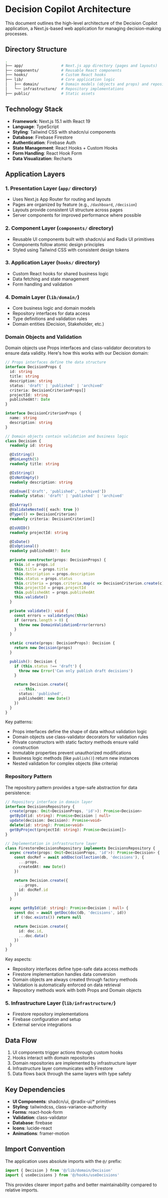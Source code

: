 # Decision Copilot Architecture

This document outlines the high-level architecture of the Decision Copilot application, a Next.js-based web application for managing decision-making processes.

## Directory Structure

```sh
.
├── app/                 # Next.js app directory (pages and layouts)
├── components/          # Reusable React components
├── hooks/               # Custom React hooks
├── lib/                 # Core application logic
│   ├── domain/          # Domain models (objects and props) and repository interfaces
│   └── infrastructure/  # Repository implementations
├── public/              # Static assets
```

## Technology Stack

- **Framework**: Next.js 15.1 with React 19
- **Language**: TypeScript
- **Styling**: Tailwind CSS with shadcn/ui components
- **Database**: Firebase Firestore
- **Authentication**: Firebase Auth
- **State Management**: React Hooks + Custom Hooks
- **Form Handling**: React Hook Form
- **Data Visualization**: Recharts

## Application Layers

### 1. Presentation Layer (`app/` directory)
- Uses Next.js App Router for routing and layouts
- Pages are organized by feature (e.g., `/dashboard`, `/decision`)
- Layouts provide consistent UI structure across pages
- Server components for improved performance where possible

### 2. Component Layer (`components/` directory)
- Reusable UI components built with shadcn/ui and Radix UI primitives
- Components follow atomic design principles
- Styled using Tailwind CSS with consistent design tokens

### 3. Application Layer (`hooks/` directory)
- Custom React hooks for shared business logic
- Data fetching and state management
- Form handling and validation

### 4. Domain Layer (`lib/domain/`)
- Core business logic and domain models
- Repository interfaces for data access
- Type definitions and validation rules
- Domain entities (Decision, Stakeholder, etc.)

### Domain Objects and Validation

Domain objects use Props interfaces and class-validator decorators to ensure data validity. Here's how this works with our Decision domain:

```typescript
// Props interfaces define the data structure
interface DecisionProps {
  id: string
  title: string
  description: string
  status: 'draft' | 'published' | 'archived'
  criteria: DecisionCriterionProps[]
  projectId: string
  publishedAt?: Date
}

interface DecisionCriterionProps {
  name: string
  description: string
}

// Domain objects contain validation and business logic
class Decision {
  readonly id: string

  @IsString()
  @MinLength(5)
  readonly title: string

  @IsString()
  @IsNotEmpty()
  readonly description: string

  @IsEnum(['draft', 'published', 'archived'])
  readonly status: 'draft' | 'published' | 'archived'

  @IsArray()
  @ValidateNested({ each: true })
  @Type(() => DecisionCriterion)
  readonly criteria: DecisionCriterion[]

  @IsUUID()
  readonly projectId: string

  @IsDate()
  @IsOptional()
  readonly publishedAt?: Date

  private constructor(props: DecisionProps) {
    this.id = props.id
    this.title = props.title
    this.description = props.description
    this.status = props.status
    this.criteria = props.criteria.map(c => DecisionCriterion.create(c))
    this.projectId = props.projectId
    this.publishedAt = props.publishedAt
    this.validate()
  }

  private validate(): void {
    const errors = validateSync(this)
    if (errors.length > 0) {
      throw new DomainValidationError(errors)
    }
  }

  static create(props: DecisionProps): Decision {
    return new Decision(props)
  }

  publish(): Decision {
    if (this.status !== 'draft') {
      throw new Error('Can only publish draft decisions')
    }

    return Decision.create({
      ...this,
      status: 'published',
      publishedAt: new Date()
    })
  }
}
```

Key patterns:
- Props interfaces define the shape of data without validation logic
- Domain objects use class-validator decorators for validation rules
- Private constructors with static factory methods ensure valid construction
- Immutable properties prevent unauthorized modifications
- Business logic methods (like `publish()`) return new instances
- Nested validation for complex objects (like criteria)

### Repository Pattern

The repository pattern provides a type-safe abstraction for data persistence:

```typescript
// Repository interface in domain layer
interface DecisionsRepository {
  create(props: Omit<DecisionProps, 'id'>): Promise<Decision>
  getById(id: string): Promise<Decision | null>
  update(decision: Decision): Promise<void>
  delete(id: string): Promise<void>
  getByProject(projectId: string): Promise<Decision[]>
}

// Implementation in infrastructure layer
class FirestoreDecisionsRepository implements DecisionsRepository {
  async create(props: Omit<DecisionProps, 'id'>): Promise<Decision> {
    const docRef = await addDoc(collection(db, 'decisions'), {
      ...props,
      createdAt: new Date()
    })

    return Decision.create({
      ...props,
      id: docRef.id
    })
  }

  async getById(id: string): Promise<Decision | null> {
    const doc = await getDoc(doc(db, 'decisions', id))
    if (!doc.exists()) return null

    return Decision.create({
      id: doc.id,
      ...doc.data()
    })
  }
}
```

Key aspects:
- Repository interfaces define type-safe data access methods
- Firestore implementation handles data conversion
- Domain objects are always created through factory methods
- Validation is automatically enforced on data retrieval
- Repository methods work with both Props and Domain objects

### 5. Infrastructure Layer (`lib/infrastructure/`)
- Firestore repository implementations
- Firebase configuration and setup
- External service integrations

## Data Flow

1. UI components trigger actions through custom hooks
2. Hooks interact with domain repositories
3. Domain repositories are implemented by infrastructure layer
4. Infrastructure layer communicates with Firestore
5. Data flows back through the same layers with type safety

## Key Dependencies

- **UI Components**: shadcn/ui, @radix-ui/* primitives
- **Styling**: tailwindcss, class-variance-authority
- **Forms**: react-hook-form
- **Validation**: class-validator
- **Database**: firebase
- **Icons**: lucide-react
- **Animations**: framer-motion

## Import Convention

The application uses absolute imports with the `@/` prefix:

```typescript
import { Decision } from '@/lib/domain/Decision'
import { useDecisions } from '@/hooks/useDecisions'
```

This provides clearer import paths and better maintainability compared to relative imports.
